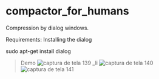 # compactor_for_humans
Compression by dialog windows.


Requirements:
Installing the dialog

sudo apt-get install dialog

> Demo
![captura de tela 139 _li](https://user-images.githubusercontent.com/38273600/52237527-80adc780-28a8-11e9-8b60-86eb4675bd00.jpg)
![captura de tela 140](https://user-images.githubusercontent.com/38273600/52237168-9cfd3480-28a7-11e9-848e-fef4607ffb8f.png)
![captura de tela 141](https://user-images.githubusercontent.com/38273600/52237176-a1295200-28a7-11e9-9efa-eed54c04ac94.png)

